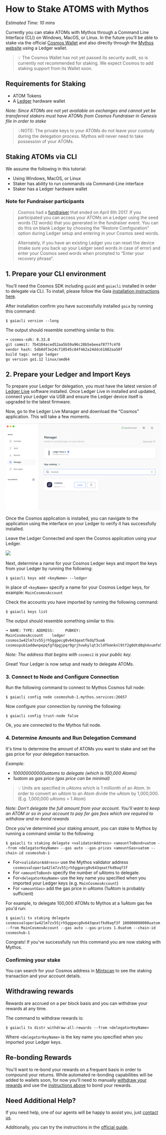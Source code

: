 # How to Stake ATOMS with Mythos

*Estimated Time: 10 mins*

Currently you can stake ATOMs with Mythos through a Command Line Interface (CLI) on Windows, MacOS, or Linux. In the future you’ll be able to stake via the official [Cosmos Wallet](https://github.com/cosmos/voyager) and also directly through the [Mythos website](https://mythos.services/cosmos) using a Ledger wallet.

>:bulb: The Cosmos Wallet has not yet passed its security audit, so is currently not recommended for staking. We expect Cosmos to add staking support from its Wallet soon.



## Requirements for Staking
* ATOM Tokens
* A [Ledger](https://www.ledger.com/) hardware wallet

*Note: Since ATOMs are not yet available on exchanges and cannot yet be transferred stakers must have ATOMs from Cosmos Fundraiser in Genesis file in order to stake*

>:bulb:NOTE: The private keys to your ATOMs do not leave your custody during the delegation process. Mythos will never need to take possession of your ATOMs.

## Staking ATOMs via CLI

We assume the following in this tutorial:

* Using Windows, MacOS, or Linux
* Staker has ability to run commands via Command-Line interface
* Staker has a Ledger hardware wallet

### Note for Fundraiser participants

>Cosmos had a [fundraiser](https://fundraiser.cosmos.network/) that ended on April 6th 2017. If you participated you can access your ATOMs on a Ledger using the seed words (12 words) that you generated in the fundraiser event. You can do this on blank Ledger by choosing the “Restore Configuration” option during Ledger setup and entering in your Cosmos seed words. 

>Alternately, if you have an existing Ledger you can reset the device (make sure you back up your Ledger seed words in case of error) and enter your Cosmos seed words when prompted to “Enter your recovery phrase”.


## 1. Prepare your CLI environment

You’ll need the Cosmos SDK including ```gaidd``` and ```gaiacli``` installed in order to delegate via CLI. To install, please follow the Gaia [installation instructions here](https://cosmos.network/docs/gaia/installation.html#install-gaia).

After installation confirm you have successfully installed ```gaia``` by running this command: 

```
$ gaiacli version --long
```

The output should resemble something similar to this:

```
➜ cosmos-sdk: 0.33.0
git commit: 7b4104aced52aa5b59a96c28b5ebeea7877fc4f0
vendor hash: 5db0df3e24cf10545c84f462a24ddc61882aa58f
build tags: netgo ledger
go version go1.12 linux/amd64
```


## 2. Prepare your Ledger and Import Keys


To prepare your Ledger for delegation, you must have the latest version of [Ledger Live](https://www.ledger.com/pages/ledger-live) software installed. Once Ledger Live in installed and updated, connect your Ledger via USB and ensure the Ledger device itself is upgraded to the latest firmware.

Now, go to the Ledger Live Manager and download the “Cosmos” application. This will take a few moments.

![](/images/cosmos_1.png)

Once the Cosmos application is installed, you can navigate to the application using the interface on your Ledger to verify it has successfully installed.

Leave the Ledger Connected and open the Cosmos application using your Ledger. 

![](/images/cosmos_2.jpg)

Next, determine a name for your Cosmos Ledger keys and import the keys from your Ledger by running the following: 

```
$ gaiacli keys add <keyName> --ledger
```

In place of ``<keyName>`` specify a name for your Cosmos Ledger keys, for example: ``MainCosmosAccount``

Check the accounts you have imported by running the following command:

```
$ gaiacli keys list
```

The output should resemble something similar to this:

```
➜ NAME: TYPE: ADDRESS:     PUBKEY:
MainCosmosAccount    ledger    cosmos1w42lm7zv55jrh5ggpecg0v643qeatfkdqf5ua6    cosmospub1addwnpepqfgfdpgjpqr9grjhvwhylqt3cldfkmnknl9tf2g0dtd0qh4vumfe5rqz57v
```

*Note: The address that begins with ``cosmos1`` is your public key.*

Great! Your Ledger is now setup and ready to delegate ATOMs.

### 3. Connect to Node and Configure Connection

Run the following command to connect to Mythos Cosmos full node:

```
$ gaiacli config node cosmoshub-1.mythos.services:26657
```

Now configure your connection by running the following: 

```
$ gaiacli config trust-node false
```

Ok, you are connected to the Mythos full node.

### 4. Determine Amounts and Run Delegation Command

It's time to determine the amount of ATOMs you want to stake and set the gas price for your delegation transaction.

*Example:*

* *100000000000uatoms to delegate (which is 100,000 Atoms)*
* *1uatom as gas price (gas price can be minimal)*

>:bulb: Units are specified in uAtoms which is 1 millionth of an Atom. In order to convert an uAtom to an Atom divide the uAtom by 1,000,000. (E.g. 1,000,000 uAtoms = 1 Atom)

*Note: Don’t delegate the full amount from your account. You’ll want to keep an ATOM or so in your account to pay for gas fees which are required to withdraw and re-bond rewards*

Once you’ve determined your staking amount, you can stake to Mythos by running a command similar to the following:

```
$ gaiacli tx staking delegate <validatorAddress> <amountToBond>uatom --from <delegatorKeyName> --gas auto --gas-prices <amountGas>uatom --chain-id cosmoshub-1
```

* For``<validatorAddress>`` use the Mythos validator address ``cosmosvaloper1w42lm7zv55jrh5ggpecg0v643qeatfkd9aqf3f`` 
* For ``<amountToBond>`` specify the number of uAtoms to delegate. 
* For``<delegatorKeyName>`` use the key name you specified when you imported your Ledger keys (e.g. ``MainCosmosAccount``)
* For ``<amountGas>`` add the gas price in uAtoms (1uAtom is probably sufficient)

For example, to delegate 100,000 ATOMs to Mythos at a 1uAtom gas fee you'd run:

```
$ gaiacli tx staking delegate cosmosvaloper1w42lm7zv55jrh5ggpecg0v643qeatfkd9aqf3f 100000000000uatom --from MainCosmosAccount --gas auto --gas-prices 1.0uatom --chain-id cosmoshub-1
```

Congrats! If you've successfully run this command you are now staking with Mythos.

### Confirming your stake

You can search for your Cosmos address in [Mintscan](https://www.mintscan.io/) to see the staking transaction and your account details.


## Withdrawing rewards

Rewards are accrued on a per block basis and you can withdraw your rewards at any time. 
 
The command to withdraw rewards is: 

```
$ gaiacli tx distr withdraw-all-rewards --from <delegatorKeyName>
``` 

Where ``<delegatorKeyName>`` is the key name you specified when you imported your Ledger keys.


## Re-bonding Rewards

You'll want to re-bond your rewards on a frequent basis in order to compound your returns. While automated re-bonding capabilities will be added to wallets soon, for now you'll need to manually [withdraw your rewards](#withdrawing-rewards) and use the [instructions above](#4-determine-amounts-and-run-delegation-command) to bond your rewards.


##  Need Additional Help?

If you need help, one of our agents will be happy to assist you, just [contact us](https://mythos.services/contact/).

Additionally, you can try the instructions in the [official guide](https://cosmos.network/docs/gaia/delegator-guide-cli.html).
<br/><br/>
